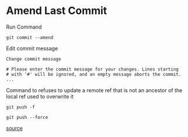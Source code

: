 # Amend Last Commit

Run Command

```shell
git commit --amend
```

Edit commit message

```
Change commit message

# Please enter the commit message for your changes. Lines starting
# with '#' will be ignored, and an empty message aborts the commit.
...
```

Command to refuses to update a remote ref that is not an ancestor of the local ref used to overwrite it

```shell
git push -f 
```

```shell
git push --force
```

[source](https://git-scm.com/docs/git-push#Documentation/git-push.txt--f)